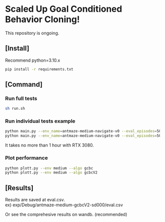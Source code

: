 # Scaled Up Goal Conditioned Behavior Cloning! 

This repository is ongoing.

## [Install]    
Recommend python=3.10.x   
```bash
pip install -r requirements.txt
```

## [Command]    
### Run full tests    
```bash
sh run.sh
```

### Run individual tests example   
```bash
python main.py --env_name=antmaze-medium-navigate-v0 --eval_episodes=50 --agent=agents/gcbc.py --seed 0
python main.py --env_name=antmaze-medium-navigate-v0 --eval_episodes=50 --agent=agents/gcbcV2.py --seed 0 
```
It takes no more than 1 hour with RTX 3080.  

### Plot performance
```bash
python plott.py --env medium --algo gcbc
python plott.py --env medium --algo gcbcV2
```

## [Results]    
Results are saved at eval.csv.    
ex) exp/Debug/antmaze-medium-gcbcV2-sd000/eval.csv


Or see the comprehesive results on wandb. (recommended)
